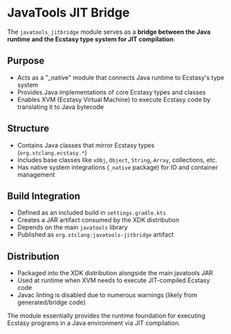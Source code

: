 # JavaTools JIT Bridge

The `javatools_jitbridge` module serves as a **bridge between the Java runtime and the Ecstasy type system for JIT compilation**.

## Purpose

- Acts as a "_native" module that connects Java runtime to Ecstasy's type system
- Provides Java implementations of core Ecstasy types and classes
- Enables XVM (Ecstasy Virtual Machine) to execute Ecstasy code by translating it to Java bytecode

## Structure

- Contains Java classes that mirror Ecstasy types (`org.xtclang.ecstasy.*`)
- Includes base classes like `xObj`, `Object`, `String`, `Array`, collections, etc.
- Has native system integrations (`_native` package) for IO and container management

## Build Integration

- Defined as an included build in `settings.gradle.kts`
- Creates a JAR artifact consumed by the XDK distribution
- Depends on the main `javatools` library
- Published as `org.xtclang:javatools-jitbridge` artifact

## Distribution

- Packaged into the XDK distribution alongside the main javatools JAR
- Used at runtime when XVM needs to execute JIT-compiled Ecstasy code
- Javac linting is disabled due to numerous warnings (likely from generated/bridge code)

The module essentially provides the runtime foundation for executing Ecstasy programs in a Java environment via JIT compilation.